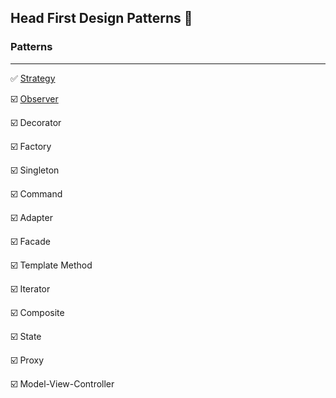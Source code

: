 ## Head First Design Patterns 📓

### Patterns
___

✅ [Strategy](chapter_1) 

☑️ [Observer](chapter_2)

☑️ Decorator

☑️ Factory

☑️ Singleton

☑️ Command

☑️ Adapter

☑️ Facade

☑️ Template Method

☑️ Iterator

☑️ Composite

☑️ State

☑️ Proxy

☑️ Model-View-Controller